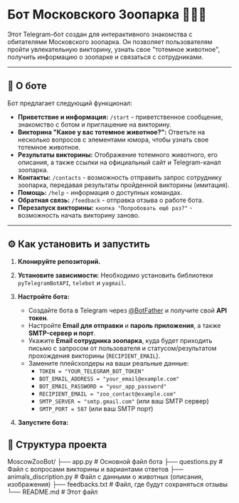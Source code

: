 # Бот Московского Зоопарка 🐘🐅🐒

Этот Telegram-бот создан для интерактивного знакомства с обитателями Московского зоопарка. Он позволяет пользователям пройти увлекательную викторину, узнать свое "тотемное животное", получить информацию о зоопарке и связаться с сотрудниками.

---

## 🚀 О боте

Бот предлагает следующий функционал:

*   **Приветствие и информация:** `/start` - приветственное сообщение, знакомство с ботом и приглашение на викторину.
*   **Викторина "Какое у вас тотемное животное?":** Ответьте на несколько вопросов с элементами юмора, чтобы узнать свое тотемное животное.
*   **Результаты викторины:** Отображение тотемного животного, его описания, а также ссылки на официальный сайт и Telegram-канал зоопарка.
*   **Контакты:** `/contacts` - возможность отправить запрос сотруднику зоопарка, передавая результаты пройденной викторины (имитация).
*   **Помощь:** `/help` - информация о доступных командах.
*   **Обратная связь:** `/feedback` - отправка отзыва о работе бота.
*   **Перезапуск викторины:** `кнопка "Попробовать ещё раз?"` - возможность начать викторину заново.

---

## ⚙️ Как установить и запустить

1.  **Клонируйте репозиторий.**

2.  **Установите зависимости:**
    Необходимо установить библиотеки `pyTelegramBotAPI`, `telebot` и `yagmail`.

3.  **Настройте бота:**
    *   Создайте бота в Telegram через [@BotFather](https://t.me/botfather) и получите свой **API токен**.
    *   Настройте **Email для отправки** и **пароль приложения**, а также **SMTP-сервер и порт**.
    *   Укажите **Email сотрудника зоопарка**, куда будет приходить письмо с запросом от пользователя и статусом/результатом прохождения викторины (`RECIPIENT_EMAIL`).
    *   Замените плейсхолдеры на ваши реальные данные:
        *   `TOKEN = "YOUR_TELEGRAM_BOT_TOKEN"`
        *   `BOT_EMAIL_ADDRESS = "your_email@example.com"`
        *   `BOT_EMAIL_PASSWORD = "your_app_password"`
        *   `RECIPIENT_EMAIL = "zoo_contact@example.com"`
        *   `SMTP_SERVER = "smtp.gmail.com"` (или ваш SMTP сервер)
        *   `SMTP_PORT = 587` (или ваш SMTP порт)

4.  **Запустите бота:**

## 📂 Структура проекта

MoscowZooBot/ ├── app.py # Основной файл бота ├── questions.py # Файл с вопросами викторины и вариантами ответов ├── animals_discription.py # Файл с данными о животных (описания, изображения) ├── feedbacks.txt # Файл, где будут сохраняться отзывы └── README.md # Этот файл
